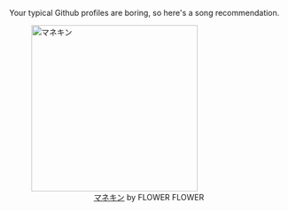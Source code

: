 Your typical Github profiles are boring, so here's a song recommendation.
<figure><img width="300" height="300" src="https://i.scdn.co/image/ab67616d0000b2734c0a1056b80f9495df3f97c4" alt="マネキン" /><figcaption align="center"><a href="https://open.spotify.com/track/7H2Ll9bU4vDhpBTI71RNYt" target="_blank">マネキン</a> by FLOWER FLOWER</figcaption></figure>
